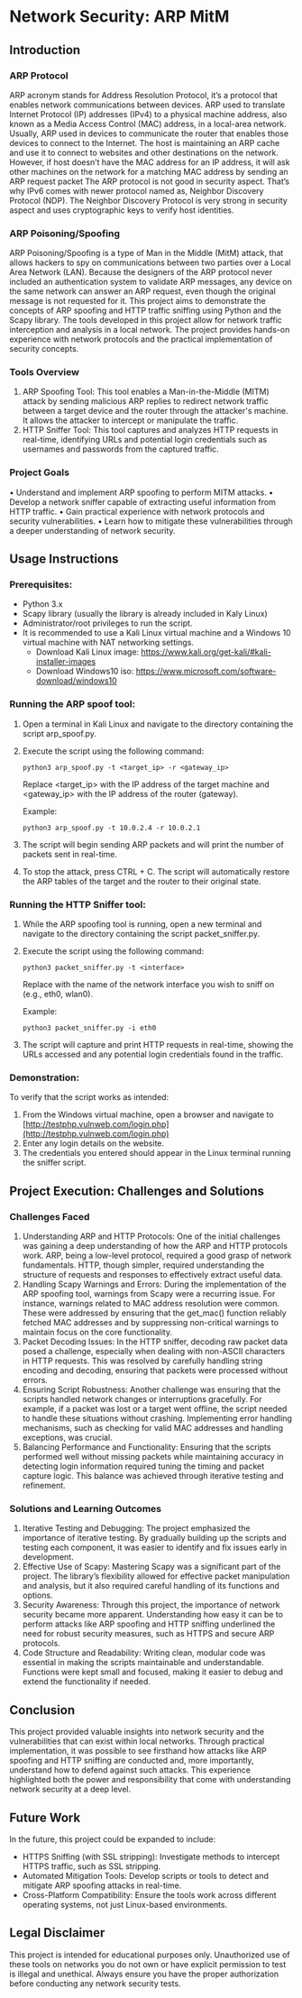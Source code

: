 # Network Security: ARP MitM

## Introduction
### ARP Protocol
ARP acronym stands for Address Resolution Protocol, it’s a protocol that enables network communications between devices. ARP used to translate Internet Protocol (IP) addresses (IPv4) to a physical machine address, also known as a Media Access Control (MAC) address, in a local-area network. Usually, ARP used in devices to communicate the router that enables those devices to connect to the Internet.
The host is maintaining an ARP cache and use it to connect to websites and other destinations on the network. However, if host doesn’t have the MAC address for an IP address, it will ask other machines on the network for a matching MAC address by sending an ARP request packet
The ARP protocol is not good in security aspect. That’s why IPv6 comes with newer protocol named as, Neighbor Discovery Protocol (NDP). The Neighbor Discovery Protocol is very strong in security aspect and uses cryptographic keys to verify host identities.

### ARP Poisoning/Spoofing
ARP Poisoning/Spoofing is a type of Man in the Middle (MitM) attack, that allows hackers to spy on communications between two parties over a Local Area Network (LAN). Because the designers of the ARP protocol never included an authentication system to validate ARP messages, any device on the same network can answer an ARP request, even though the original message is not requested for it.
This project aims to demonstrate the concepts of ARP spoofing and HTTP traffic sniffing using Python and the Scapy library. The tools developed in this project allow for network traffic interception and analysis in a local network. The project provides hands-on experience with network protocols and the practical implementation of security concepts.
### Tools Overview
1.	ARP Spoofing Tool: This tool enables a Man-in-the-Middle (MITM) attack by sending malicious ARP replies to redirect network traffic between a target device and the router through the attacker's machine. It allows the attacker to intercept or manipulate the traffic.
2.	HTTP Sniffer Tool: This tool captures and analyzes HTTP requests in real-time, identifying URLs and potential login credentials such as usernames and passwords from the captured traffic.
### Project Goals
•	Understand and implement ARP spoofing to perform MITM attacks.
•	Develop a network sniffer capable of extracting useful information from HTTP traffic.
•	Gain practical experience with network protocols and security vulnerabilities.
•	Learn how to mitigate these vulnerabilities through a deeper understanding of network security.

## Usage Instructions
### Prerequisites:
- Python 3.x
- Scapy library (usually the library is already included in Kaly Linux)
- Administrator/root privileges to run the script.
- It is recommended to use a Kali Linux virtual machine and a Windows 10 virtual machine with NAT networking settings.
   - Download Kali Linux image: https://www.kali.org/get-kali/#kali-installer-images
   - Download Windows10 iso:   https://www.microsoft.com/software-download/windows10

### Running the ARP spoof tool:
1.	Open a terminal in Kali Linux and navigate to the directory containing the script arp_spoof.py.
2.	Execute the script using the following command:
    ```terminal 
    python3 arp_spoof.py -t <target_ip> -r <gateway_ip>
    ```
    Replace <target_ip> with the IP address of the target machine and <gateway_ip> with the IP address of the 
    router (gateway).

    Example:
     ```terminal 
    python3 arp_spoof.py -t 10.0.2.4 -r 10.0.2.1
    ```
 
3.	The script will begin sending ARP packets and will print the number of packets sent in real-time.
4.	To stop the attack, press CTRL + C. The script will automatically restore the ARP tables of the target and the router to their original state.
### Running the HTTP Sniffer tool:
1.	While the ARP spoofing tool is running, open a new terminal and navigate to the directory containing the script packet_sniffer.py.
2.	Execute the script using the following command:
    ```terminal 
    python3 packet_sniffer.py -t <interface>
    ``` 
    Replace <interface> with the name of the network interface you wish to sniff on (e.g., eth0, wlan0).

    Example:
     ```terminal 
    python3 packet_sniffer.py -i eth0
    ``` 
 
3.	The script will capture and print HTTP requests in real-time, showing the URLs accessed and any potential login credentials found in the traffic.
### Demonstration:
To verify that the script works as intended:
1.	From the Windows virtual machine, open a browser and navigate to [http://testphp.vulnweb.com/login.php](http://testphp.vulnweb.com/login.php)
2.	Enter any login details on the website.
3.	The credentials you entered should appear in the Linux terminal running the sniffer script.

## Project Execution: Challenges and Solutions
### Challenges Faced
1.	Understanding ARP and HTTP Protocols: One of the initial challenges was gaining a deep understanding of how the ARP and HTTP protocols work. ARP, being a low-level protocol, required a good grasp of network fundamentals. HTTP, though simpler, required understanding the structure of requests and responses to effectively extract useful data.
2.	Handling Scapy Warnings and Errors: During the implementation of the ARP spoofing tool, warnings from Scapy were a recurring issue. For instance, warnings related to MAC address resolution were common. These were addressed by ensuring that the get_mac() function reliably fetched MAC addresses and by suppressing non-critical warnings to maintain focus on the core functionality.
3.	Packet Decoding Issues: In the HTTP sniffer, decoding raw packet data posed a challenge, especially when dealing with non-ASCII characters in HTTP requests. This was resolved by carefully handling string encoding and decoding, ensuring that packets were processed without errors.
4.	Ensuring Script Robustness: Another challenge was ensuring that the scripts handled network changes or interruptions gracefully. For example, if a packet was lost or a target went offline, the script needed to handle these situations without crashing. Implementing error handling mechanisms, such as checking for valid MAC addresses and handling exceptions, was crucial.
5.	Balancing Performance and Functionality: Ensuring that the scripts performed well without missing packets while maintaining accuracy in detecting login information required tuning the timing and packet capture logic. This balance was achieved through iterative testing and refinement.
### Solutions and Learning Outcomes
1.	Iterative Testing and Debugging: The project emphasized the importance of iterative testing. By gradually building up the scripts and testing each component, it was easier to identify and fix issues early in development.
2.	Effective Use of Scapy: Mastering Scapy was a significant part of the project. The library’s flexibility allowed for effective packet manipulation and analysis, but it also required careful handling of its functions and options.
3.	Security Awareness: Through this project, the importance of network security became more apparent. Understanding how easy it can be to perform attacks like ARP spoofing and HTTP sniffing underlined the need for robust security measures, such as HTTPS and secure ARP protocols.
4.	Code Structure and Readability: Writing clean, modular code was essential in making the scripts maintainable and understandable. Functions were kept small and focused, making it easier to debug and extend the functionality if needed.

## Conclusion
This project provided valuable insights into network security and the vulnerabilities that can exist within local networks. Through practical implementation, it was possible to see firsthand how attacks like ARP spoofing and HTTP sniffing are conducted and, more importantly, understand how to defend against such attacks. This experience highlighted both the power and responsibility that come with understanding network security at a deep level.

## Future Work
In the future, this project could be expanded to include:
- HTTPS Sniffing (with SSL stripping): Investigate methods to intercept HTTPS traffic, such as SSL stripping.
- Automated Mitigation Tools: Develop scripts or tools to detect and mitigate ARP spoofing attacks in real-time.
- Cross-Platform Compatibility: Ensure the tools work across different operating systems, not just Linux-based environments.

## Legal Disclaimer
This project is intended for educational purposes only. Unauthorized use of these tools on networks you do not own or have explicit permission to test is illegal and unethical. Always ensure you have the proper authorization before conducting any network security tests.






